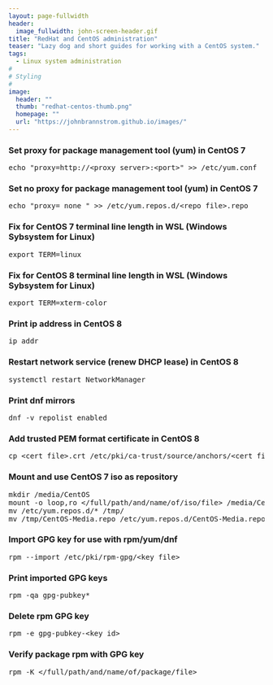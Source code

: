 ```yaml
---
layout: page-fullwidth
header:
  image_fullwidth: john-screen-header.gif
title: "RedHat and CentOS administration"
teaser: "Lazy dog and short guides for working with a CentOS system."
tags:
  - Linux system administration
#
# Styling
#
image:
  header: ""
  thumb: "redhat-centos-thumb.png"
  homepage: ""
  url: "https://johnbrannstrom.github.io/images/"
---
```


<h3>Set proxy for package management tool (yum) in CentOS 7</h3>
<pre>echo "proxy=http://&lt;proxy server&gt;:&lt;port&gt;" &gt;&gt; /etc/yum.conf</pre>

<h3>Set no proxy for package management tool (yum) in CentOS 7</h3>
<pre>echo "proxy=_none_" >> /etc/yum.repos.d/&lt;repo_file&gt;.repo</pre>

<h3>Fix for CentOS 7 terminal line length in WSL (Windows Sybsystem for Linux)</h3>
<pre>export TERM=linux</pre>

<h3>Fix for CentOS 8 terminal line length in WSL (Windows Sybsystem for Linux)</h3>
<pre>export TERM=xterm-color</pre>

<h3>Print ip address in CentOS 8</h3>
<pre>ip addr</pre>

<h3>Restart network service (renew DHCP lease) in CentOS 8</h3>
<pre>systemctl restart NetworkManager</pre>

<h3>Print dnf mirrors</h3>
<pre>dnf -v repolist enabled</pre>

<h3>Add trusted PEM format certificate in CentOS 8</h3>
<pre>cp &lt;cert_file&gt;.crt /etc/pki/ca-trust/source/anchors/&lt;cert_file&gt;.crt && update-ca-trust extract</pre>

<h3>Mount and use CentOS 7 iso as repository</h3>
<pre>mkdir /media/CentOS
mount -o loop,ro &lt;/full/path/and/name/of/iso/file&gt; /media/CentOS/
mv /etc/yum.repos.d/* /tmp/
mv /tmp/CentOS-Media.repo /etc/yum.repos.d/CentOS-Media.repo</pre>

<h3>Import GPG key for use with rpm/yum/dnf</h3>
<pre>rpm --import /etc/pki/rpm-gpg/&lt;key file&gt;</pre>

<h3>Print imported GPG keys</h3>
<pre>rpm -qa gpg-pubkey*</pre>

<h3>Delete rpm GPG key</h3>
<pre>rpm -e gpg-pubkey-&lt;key id&gt;</pre>

<h3>Verify package rpm with GPG key</h3>
<pre>rpm -K &lt;/full/path/and/name/of/package/file&gt;</pre>
